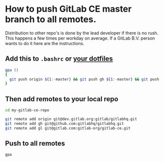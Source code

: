 # How to push GitLab CE master branch to all remotes.

Distribution to other repo's is done by the lead developer if there is no rush.
This happens a few times per workday on average.
If a GitLab B.V. person wants to do it here are the instructions.

## Add this to `.bashrc` or [your dotfiles](https://github.com/dosire/dotfiles/commit/52803ce3ac60d57632164b7713ff0041e86fa26c)

```bash
gpa ()
{
  git push origin ${1:-master} && git push gh ${1:-master} && git push gl ${1:-master}
}
```

## Then add remotes to your local repo

```bash
cd my-gitlab-ce-repo

git remote add origin git@dev.gitlab.org:gitlab/gitlabhq.git
git remote add gh git@github.com:gitlabhq/gitlabhq.git
git remote add gl git@gitlab.com:gitlab-org/gitlab-ce.git
```

## Push to all remotes

```bash
gpa
```


